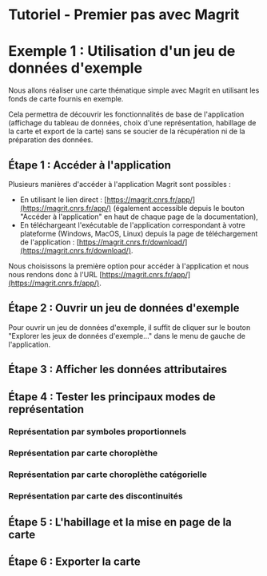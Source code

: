 # Tutoriel - Premier pas avec Magrit 
# Exemple 1 : Utilisation d'un jeu de données d'exemple


Nous allons réaliser une carte thématique simple avec Magrit en utilisant les fonds de carte fournis en exemple.

Cela permettra de découvrir les fonctionnalités de base de l'application (affichage du tableau de données, choix d'une représentation, habillage de la carte et export de la carte)
sans se soucier de la récupération ni de la préparation des données.


## Étape 1 : Accéder à l'application

Plusieurs manières d'accéder à l'application Magrit sont possibles :
- En utilisant le lien direct : [https://magrit.cnrs.fr/app/](https://magrit.cnrs.fr/app/) (également accessible depuis le bouton "Accéder à l'application" en haut de chaque page de la documentation),
- En téléchargeant l'exécutable de l'application correspondant à votre plateforme (Windows, MacOS, Linux) depuis la page de téléchargement de l'application : [https://magrit.cnrs.fr/download/](https://magrit.cnrs.fr/download/).

Nous choisissons la première option pour accéder à l'application et nous nous rendons donc à l'URL [https://magrit.cnrs.fr/app/](https://magrit.cnrs.fr/app/).

<!-- Mettre une capture d'écran de la page d'accueil de l'application -->

## Étape 2 : Ouvrir un jeu de données d'exemple

Pour ouvrir un jeu de données d'exemple, il suffit de cliquer sur le bouton "Explorer les jeux de données d'exemple..." dans le menu de gauche de l'application.




## Étape 3 : Afficher les données attributaires

## Étape 4 : Tester les principaux modes de représentation

### Représentation par symboles proportionnels

### Représentation par carte choroplèthe

### Représentation par carte choroplèthe catégorielle

### Représentation par carte des discontinuités

## Étape 5 : L'habillage et la mise en page de la carte

## Étape 6 : Exporter la carte
